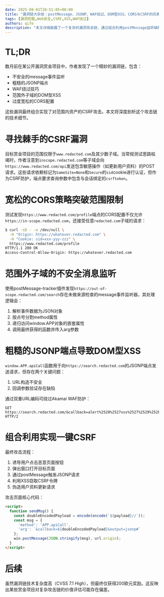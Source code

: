```yaml
---
date: 2025-08-01T20:51:05+08:00
title: "漏洞链大杂烩：postMessage、JSONP、WAF绕过、DOM型XSS、CORS与CSRF的完美风暴"
tags: [漏洞挖掘,Web安全,CSRF,XSS,WAF绕过]
authors: qife
description: "本文详细披露了一个复杂的漏洞攻击链，通过组合利用postMessage监听缺陷、JSONP端点漏洞、WAF绕过技巧、DOM型XSS、宽松CORS配置等技术，最终实现在知名漏洞赏金平台上的CSRF攻击。攻击过程涉及5项关键技术突破，展现了现代Web安全威胁的立体化特征。"
---
```


# TL;DR

数月前在某公开漏洞赏金项目中，作者发现了一个精妙的漏洞链，包含：
- 不安全的message事件监听
- 粗糙的JSONP端点
- WAF绕过技巧
- 范围外子域的DOM型XSS
- 过度宽松的CORS配置

这些漏洞最终组合实现了对范围内资产的CSRF攻击。本文将深度剖析这个攻击链的技术细节。

# 寻找棘手的CSRF漏洞

目标赏金项目的范围仅限于`www.redacted.com`及其少数子域。当常规测试思路枯竭时，作者注意到`inscope.redacted.com`等子域会向`https://www.redacted.com/api`发送包含敏感操作（如更新用户资料）的POST请求。这些请求依赖标记为`SameSite=None`和`Secure`的`sid`cookie进行认证，但作为CSRF防护，端点要求查询参数中包含与会话绑定的`csrftoken`。

# 宽松的CORS策略突破范围限制

测试发现`https://www.redacted.com/profile`端点的CORS配置不仅允许`https://in-scope.redacted.com`，还接受任意`redacted.com`子域的请求：
```bash
$ curl -sD - -o /dev/null \
  -H "Origin: https://whatever.redacted.com" \
  -H "Cookie: sid=xxx-yyy-zzz" \
  https://www.redacted.com/profile
HTTP/1.1 200 OK
Access-Control-Allow-Origin: https://whatever.redacted.com
```

# 范围外子域的不安全消息监听

使用postMessage-tracker插件发现`https://out-of-scope.redacted.com/search`存在未做来源检查的message事件监听器，其处理逻辑会：
1. 解析事件数据为JSON对象
2. 按点号分割method属性
3. 递归访问window.APP对象的嵌套属性
4. 调用最终获得的函数并传入arg参数

# 粗糙的JSONP端点导致DOM型XSS

`window.APP.apiCall`函数用于向`https://search.redacted.com`的JSONP端点发送请求，但存在两个关键问题：
1. URL构造不安全
2. 回调参数验证存在缺陷

通过双重URL编码可绕过Akamai WAF防护：
```http
GET https://search.redacted.com/&callback=alert%2528%2527xss%2527%2529%252F%252F&output=jsonp HTTP/2
```

# 组合利用实现一键CSRF

最终攻击流程：
1. 诱导用户点击恶意页面按钮
2. 弹出窗口打开目标页面
3. 通过postMessage触发JSONP请求
4. 利用XSS窃取CSRF令牌
5. 伪造用户资料更新请求

攻击页面核心代码：
```html
<script>
  function sendMsg() {
    const doubleEncodedPayload = encode(encode(`${payload}//`));
    const msg = {
      'method': 'APP.apiCall',
      'arg': `&callback=${doubleEncodedPayload}&output=jsonp#`
    };
    win.postMessage(JSON.stringify(msg), url.origin);
  }
</script>
```

# 后续

虽然漏洞链技术复杂度高（CVSS 7.1 High），但最终仅获得200欧元奖励。这反映出某些赏金项目对复杂攻击链的价值评估可能存在偏差。